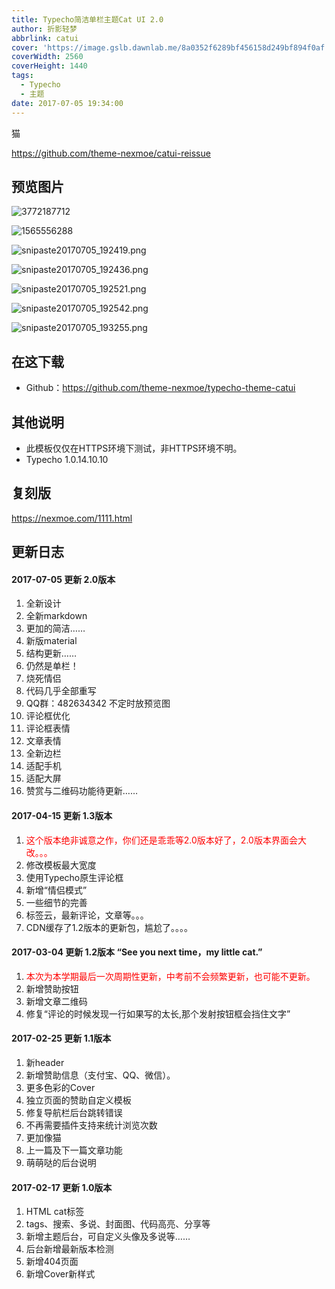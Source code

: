 ```yaml
---
title: Typecho简洁单栏主题Cat UI 2.0
author: 折影轻梦
abbrlink: catui
cover: 'https://image.gslb.dawnlab.me/8a0352f6289bf456158d249bf894f0af.jpg'
coverWidth: 2560
coverHeight: 1440
tags:
  - Typecho
  - 主题
date: 2017-07-05 19:34:00
---
```

猫

<!--more-->

https://github.com/theme-nexmoe/catui-reissue

预览图片
----

![3772187712](../../images/Typecho简洁单栏主题Cat-UI-2-0/3772187712.png)

![1565556288](../../images/Typecho简洁单栏主题Cat-UI-2-0/1565556288.png)

![snipaste20170705_192419.png](../../images/Typecho简洁单栏主题Cat-UI-2-0/3768132762.png)

![snipaste20170705_192436.png](../../images/Typecho简洁单栏主题Cat-UI-2-0/1127620322.png)

![snipaste20170705_192521.png](../../images/Typecho简洁单栏主题Cat-UI-2-0/3196158091.png)

![snipaste20170705_192542.png](../../images/Typecho简洁单栏主题Cat-UI-2-0/1638405287.png)

![snipaste20170705_193255.png](../../images/Typecho简洁单栏主题Cat-UI-2-0/2848428221.png)

## 在这下载

 - Github：https://github.com/theme-nexmoe/typecho-theme-catui


## 其他说明

 - 此模板仅仅在HTTPS环境下测试，非HTTPS环境不明。
 - Typecho 1.0.14.10.10

## 复刻版

https://nexmoe.com/1111.html


## 更新日志
#### 2017-07-05 更新 2.0版本 
1. 全新设计
2. 全新markdown
1. 更加的简洁……
1. 新版material
1. 结构更新……
1. 仍然是单栏！
1. 烧死情侣
1. 代码几乎全部重写
1. QQ群：482634342 不定时放预览图
1. 评论框优化
1. 评论框表情
1. 文章表情
1. 全新边栏
1. 适配手机
1. 适配大屏
1. 赞赏与二维码功能待更新……

#### 2017-04-15 更新 1.3版本 

1. <span style="color:red;">这个版本绝非诚意之作，你们还是乖乖等2.0版本好了，2.0版本界面会大改。。。</span>
1. 修改模板最大宽度
1. 使用Typecho原生评论框
1. 新增“情侣模式”
1. 一些细节的完善
1. 标签云，最新评论，文章等。。。
1. CDN缓存了1.2版本的更新包，尴尬了。。。。

#### 2017-03-04 更新 1.2版本 “See you next time，my little cat.”

1. <span style="color:red;">本次为本学期最后一次周期性更新，中考前不会频繁更新，也可能不更新。</span>
1. 新增赞助按钮
1. 新增文章二维码 
1. 修复“评论的时候发现一行如果写的太长,那个发射按钮框会挡住文字”

#### 2017-02-25 更新 1.1版本
1. 新header
3. 新增赞助信息（支付宝、QQ、微信）。
4. 更多色彩的Cover
5. 独立页面的赞助自定义模板
6. 修复导航栏后台跳转错误
7. 不再需要插件支持来统计浏览次数
8. 更加像猫
9. 上一篇及下一篇文章功能
1. 萌萌哒的后台说明

#### 2017-02-17 更新 1.0版本
1. HTML cat标签
2. tags、搜索、多说、封面图、代码高亮、分享等
3. 新增主题后台，可自定义头像及多说等……
4. 后台新增最新版本检测
5. 新增404页面
6. 新增Cover新样式